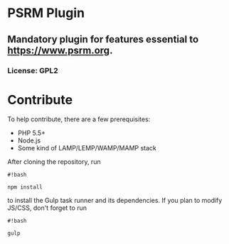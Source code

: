 # PSRM Plugin #
## Mandatory plugin for features essential to https://www.psrm.org. ##
### License:        GPL2 ###

# Contribute #
To help contribute, there are a few prerequisites:
* PHP 5.5+
* Node.js
* Some kind of LAMP/LEMP/WAMP/MAMP stack

After cloning the repository, run 
```
#!bash

npm install
```
to install the Gulp task runner and its dependencies. If you plan to modify JS/CSS, don't forget to run

```
#!bash

gulp
```


